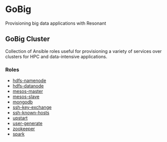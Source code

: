 
# GoBig

Provisioning big data applications with Resonant

## GoBig Cluster

Collection of Ansible roles useful for provisioning a variety of services over
clusters for HPC and data-intensive applications.

### Roles
  - [hdfs-namenode](doc/hadoop.md)
  - [hdfs-datanode](doc/hadoop.md)
  - [mesos-master](doc/mesos.md)
  - [mesos-slave](doc/mesos.md)
  - [mongodb](doc/mongodb.md)
  - [ssh-key-exchange](doc/ssh-key-exchange.md)
  - [ssh-known-hosts](doc/ssh-known-hosts.md)
  - [upstart](doc/upstart.md)
  - [user-generate](doc/user-generate.md)
  - [zookeeper](doc/zookeeper.md)
  - [spark](doc/spark.md)

